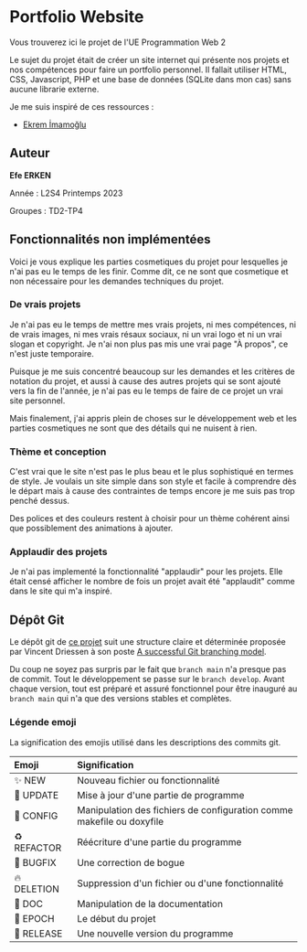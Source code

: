 # Portfolio Website

Vous trouverez ici le projet de l'UE Programmation Web 2

Le sujet du projet était de créer un site internet qui présente nos projets et nos compétences pour faire un portfolio personnel. Il fallait utiliser HTML, CSS, Javascript, PHP et une base de données (SQLite dans mon cas) sans aucune librarie externe.

Je me suis inspiré de ces ressources :

* [Ekrem İmamoğlu](https://www.ekremimamoglu.com)

## Auteur

**Efe ERKEN**

Année : L2S4 Printemps 2023

Groupes : TD2-TP4

## Fonctionnalités non implémentées

Voici je vous explique les parties cosmetiques du projet pour lesquelles je n'ai pas eu le temps de les finir. Comme dit, ce ne sont que cosmetique et non nécessaire pour les demandes techniques du projet.

### De vrais projets

Je n'ai pas eu le temps de mettre mes vrais projets, ni mes compétences, ni de vrais images, ni mes vrais résaux sociaux, ni un vrai logo et ni un vrai slogan et copyright. Je n'ai non plus pas mis une vrai page "À propos", ce n'est juste temporaire.

Puisque je me suis concentré beaucoup sur les demandes et les critères de notation du projet, et aussi à cause des autres projets qui se sont ajouté vers la fin de l'année, je n'ai pas eu le temps de faire de ce projet un vrai site personnel.

Mais finalement, j'ai appris plein de choses sur le développement web et les parties cosmetiques ne sont que des détails qui ne nuisent à rien.

### Thème et conception

C'est vrai que le site n'est pas le plus beau et le plus sophistiqué en termes de style. Je voulais un site simple dans son style et facile à comprendre dès le départ mais à cause des contraintes de temps encore je me suis pas trop penché dessus.

Des polices et des couleurs restent à choisir pour un thème cohérent ainsi que possiblement des animations à ajouter.

### Applaudir des projets

Je n'ai pas implementé la fonctionnalité "applaudir" pour les projets. Elle était censé afficher le nombre de fois un projet avait été "applaudit" comme dans le site qui m'a inspiré.

## Dépôt Git

Le dépôt git de [ce projet](https://git.unistra.fr/erken/portfolio-website) suit une structure claire et déterminée proposée par Vincent Driessen à son poste [A successful Git branching model](https://nvie.com/posts/a-successful-git-branching-model/).

Du coup ne soyez pas surpris par le fait que `branch main` n'a presque pas de commit. Tout le développement se passe sur le `branch develop`. Avant chaque version, tout est préparé et assuré fonctionnel pour être inauguré au `branch main` qui n'a que des versions stables et complètes.

### Légende emoji

La signification des emojis utilisé dans les descriptions des commits git.

Emoji | Signification
:-|:-
✨ NEW | Nouveau fichier ou fonctionnalité
🔧 UPDATE | Mise à jour d'une partie de programme
🔨 CONFIG | Manipulation des fichiers de configuration comme makefile ou doxyfile
♻️ REFACTOR | Réécriture d'une partie du programme
🐛 BUGFIX | Une correction de bogue
🔥 DELETION | Suppression d'un fichier ou d'une fonctionnalité
📝 DOC | Manipulation de la documentation
🎉 EPOCH | Le début du projet
🚀 RELEASE | Une nouvelle version du programme
